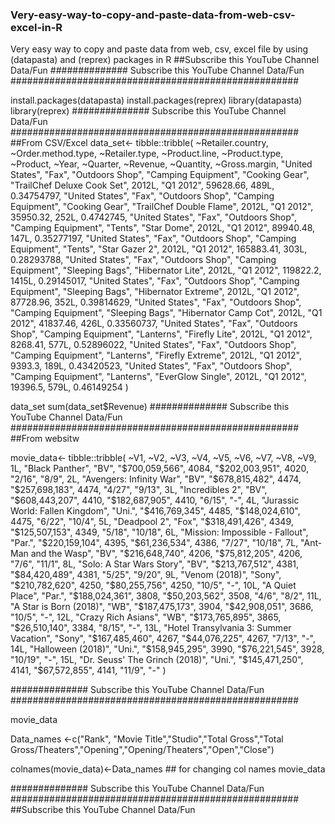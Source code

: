 ### Very-easy-way-to-copy-and-paste-data-from-web-csv-excel-in-R
Very easy way to copy and paste data from web, csv, excel file by using (datapasta) and (reprex) packages in R 
##Subscribe this YouTube Channel Data/Fun
############## Subscribe this YouTube Channel Data/Fun  ####################################################

install.packages(datapasta)
install.packages(reprex)
library(datapasta)
library(reprex)
############## Subscribe this YouTube Channel Data/Fun  ####################################################
##From CSV/Excel
data_set<- tibble::tribble(
  ~Retailer.country, ~Order.method.type,  ~Retailer.type,       ~Product.line,   ~Product.type,                    ~Product, ~Year,  ~Quarter,  ~Revenue, ~Quantity, ~Gross.margin,
    "United States",              "Fax", "Outdoors Shop", "Camping Equipment",  "Cooking Gear", "TrailChef Deluxe Cook Set", 2012L, "Q1 2012",  59628.66,      489L,    0.34754797,
    "United States",              "Fax", "Outdoors Shop", "Camping Equipment",  "Cooking Gear",    "TrailChef Double Flame", 2012L, "Q1 2012",  35950.32,      252L,     0.4742745,
    "United States",              "Fax", "Outdoors Shop", "Camping Equipment",         "Tents",                 "Star Dome", 2012L, "Q1 2012",  89940.48,      147L,    0.35277197,
    "United States",              "Fax", "Outdoors Shop", "Camping Equipment",         "Tents",              "Star Gazer 2", 2012L, "Q1 2012", 165883.41,      303L,    0.28293788,
    "United States",              "Fax", "Outdoors Shop", "Camping Equipment", "Sleeping Bags",           "Hibernator Lite", 2012L, "Q1 2012",  119822.2,     1415L,    0.29145017,
    "United States",              "Fax", "Outdoors Shop", "Camping Equipment", "Sleeping Bags",        "Hibernator Extreme", 2012L, "Q1 2012",  87728.96,      352L,    0.39814629,
    "United States",              "Fax", "Outdoors Shop", "Camping Equipment", "Sleeping Bags",       "Hibernator Camp Cot", 2012L, "Q1 2012",  41837.46,      426L,    0.33560737,
    "United States",              "Fax", "Outdoors Shop", "Camping Equipment",      "Lanterns",              "Firefly Lite", 2012L, "Q1 2012",   8268.41,      577L,    0.52896022,
    "United States",              "Fax", "Outdoors Shop", "Camping Equipment",      "Lanterns",           "Firefly Extreme", 2012L, "Q1 2012",    9393.3,      189L,    0.43420523,
    "United States",              "Fax", "Outdoors Shop", "Camping Equipment",      "Lanterns",           "EverGlow Single", 2012L, "Q1 2012",   19396.5,      579L,    0.46149254
  )

data_set
sum(data_set$Revenue)
############## Subscribe this YouTube Channel Data/Fun  ####################################################
##From websitw

movie_data<- tibble::tribble(
  ~V1,                                     ~V2,    ~V3,            ~V4,   ~V5,            ~V6,   ~V7,     ~V8,     ~V9,
   1L,                         "Black Panther",   "BV", "$700,059,566",  4084, "$202,003,951",  4020,  "2/16",   "8/9",
   2L,                "Avengers: Infinity War",   "BV", "$678,815,482",  4474, "$257,698,183",  4474,  "4/27",  "9/13",
   3L,                         "Incredibles 2",   "BV", "$608,443,207",  4410, "$182,687,905",  4410,  "6/15",     "-",
   4L,        "Jurassic World: Fallen Kingdom", "Uni.", "$416,769,345",  4485, "$148,024,610",  4475,  "6/22",  "10/4",
   5L,                            "Deadpool 2",  "Fox", "$318,491,426",  4349, "$125,507,153",  4349,  "5/18", "10/18",
   6L,         "Mission: Impossible - Fallout", "Par.", "$220,159,104",  4395,  "$61,236,534",  4386,  "7/27", "10/18",
   7L,                  "Ant-Man and the Wasp",   "BV", "$216,648,740",  4206,  "$75,812,205",  4206,   "7/6",  "11/1",
   8L,               "Solo: A Star Wars Story",   "BV", "$213,767,512",  4381,  "$84,420,489",  4381,  "5/25",  "9/20",
   9L,                          "Venom (2018)", "Sony", "$210,782,620",  4250,  "$80,255,756",  4250,  "10/5",     "-",
  10L,                         "A Quiet Place", "Par.", "$188,024,361",  3808,  "$50,203,562",  3508,   "4/6",   "8/2",
  11L,                 "A Star is Born (2018)",   "WB", "$187,475,173",  3904,  "$42,908,051",  3686,  "10/5",     "-",
  12L,                     "Crazy Rich Asians",   "WB", "$173,765,895",  3865,  "$26,510,140",  3384,  "8/15",     "-",
  13L, "Hotel Transylvania 3: Summer Vacation", "Sony", "$167,485,460",  4267,  "$44,076,225",  4267,  "7/13",     "-",
  14L,                      "Halloween (2018)", "Uni.", "$158,945,295",  3990,  "$76,221,545",  3928, "10/19",     "-",
  15L,          "Dr. Seuss' The Grinch (2018)", "Uni.", "$145,471,250",  4141,  "$67,572,855",  4141,  "11/9",     "-"
  )

############## Subscribe this YouTube Channel Data/Fun  ####################################################

movie_data

Data_names <-c("Rank",	"Movie Title","Studio","Total Gross","Total Gross/Theaters","Opening","Opening/Theaters","Open","Close")

colnames(movie_data)<-Data_names ## for changing col names
movie_data


############## Subscribe this YouTube Channel Data/Fun  ####################################################
##Subscribe this YouTube Channel Data/Fun
